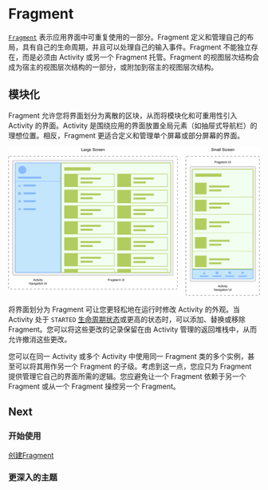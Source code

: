# Fragment #

[`Fragment`](https://developer.android.google.cn/reference/androidx/fragment/app/Fragment) 表示应用界面中可重复使用的一部分。Fragment 定义和管理自己的布局，具有自己的生命周期，并且可以处理自己的输入事件。Fragment 不能独立存在，而是必须由 Activity 或另一个 Fragment 托管。Fragment 的视图层次结构会成为宿主的视图层次结构的一部分，或附加到宿主的视图层次结构。

## 模块化 ##

Fragment 允许您将界面划分为离散的区块，从而将模块化和可重用性引入 Activity 的界面。Activity 是围绕应用的界面放置全局元素（如抽屉式导航栏）的理想位置。相反，Fragment 更适合定义和管理单个屏幕或部分屏幕的界面。

![同一屏幕的采用不同屏幕尺寸的两个版本。](.assets/fragment-screen-sizes.png)

将界面划分为 Fragment 可让您更轻松地在运行时修改 Activity 的外观。当 Activity 处于 `STARTED` [生命周期状态](https://developer.android.google.cn/guide/components/activities/activity-lifecycle)或更高的状态时，可以添加、替换或移除 Fragment。您可以将这些更改的记录保留在由 Activity 管理的返回堆栈中，从而允许撤消这些更改。

您可以在同一 Activity 或多个 Activity 中使用同一 Fragment 类的多个实例，甚至可以将其用作另一个 Fragment 的子级。考虑到这一点，您应只为 Fragment 提供管理它自己的界面所需的逻辑。您应避免让一个 Fragment 依赖于另一个 Fragment 或从一个 Fragment 操控另一个 Fragment。

## Next ##

### 开始使用 ###

[创建Fragment](./fragments-create.md)

### 更深入的主题 ###

